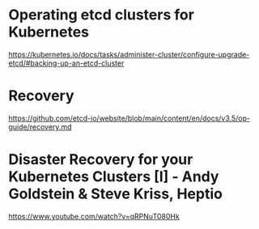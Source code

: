 # Operating etcd clusters for Kubernetes
https://kubernetes.io/docs/tasks/administer-cluster/configure-upgrade-etcd/#backing-up-an-etcd-cluster

# Recovery 
https://github.com/etcd-io/website/blob/main/content/en/docs/v3.5/op-guide/recovery.md

# Disaster Recovery for your Kubernetes Clusters [I] - Andy Goldstein & Steve Kriss, Heptio
https://www.youtube.com/watch?v=qRPNuT080Hk
